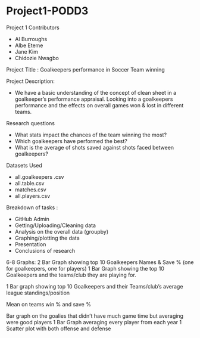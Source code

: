 # Project1-PODD3

Project 1 Contributors
- Al Burroughs
- Albe Eteme
- Jane Kim
- Chidozie Nwagbo


Project Title : Goalkeepers performance in Soccer Team winning


Project Description:
- We have a basic understanding of the concept of clean sheet in a goalkeeper’s performance appraisal. Looking into a goalkeepers performance and the effects on overall games won & lost in different teams. 

Research questions
- What stats impact the chances of the team winning the most? 
- Which goalkeepers have performed the best?
- What is the average of shots saved against shots faced between goalkeepers?

Datasets Used
- all.goalkeepers .csv
- all.table.csv 
- matches.csv
- all.players.csv 
	
Breakdown of tasks :
- GitHub Admin
- Getting/Uploading/Cleaning data
- Analysis on the overall data (groupby)
- Graphing/plotting the data
- Presentation
- Conclusions of research

6-8 Graphs: 
2 Bar Graph showing top 10 Goalkeepers Names & Save % (one for goalkeepers, one for players)
1 Bar Graph showing the top 10 Goalkeepers and the teams/club they are playing for.

1 Bar graph showing top 10 Goalkeepers and their Teams/club’s average league standings/position

Mean on teams win %  and save % 

Bar graph on the goalies that didn’t have much game time but averaging were good players
1 Bar Graph averaging every player from each year 
1 Scatter plot with both offense and defense 
